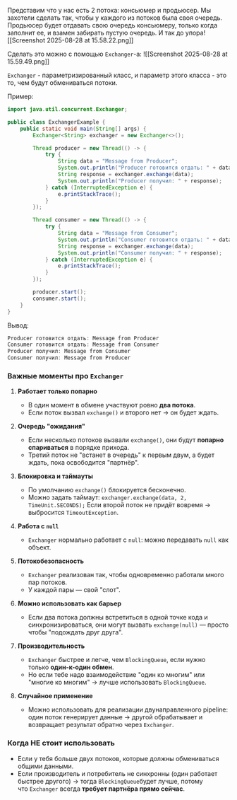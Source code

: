 Представим что у нас есть 2 потока: консьюмер и продьюсер. Мы захотели сделать так, чтобы у каждого из потоков была своя очередь. Продьюсер будет отдавать свою очередь консьюмеру, только когда заполнит ее, и взамен забирать пустую очередь. И так до упора![[Screenshot 2025-08-28 at 15.58.22.png]]

Сделать это можно с помощью `Exchanger`-a:
![[Screenshot 2025-08-28 at 15.59.49.png]]

`Exchanger` - параметризированный класс, и параметр этого класса - это то, чем будут обмениваться потоки.

Пример:
```java
import java.util.concurrent.Exchanger;

public class ExchangerExample {
    public static void main(String[] args) {
        Exchanger<String> exchanger = new Exchanger<>();

        Thread producer = new Thread(() -> {
            try {
                String data = "Message from Producer";
                System.out.println("Producer готовится отдать: " + data);
                String response = exchanger.exchange(data);
                System.out.println("Producer получил: " + response);
            } catch (InterruptedException e) {
                e.printStackTrace();
            }
        });

        Thread consumer = new Thread(() -> {
            try {
                String data = "Message from Consumer";
                System.out.println("Consumer готовится отдать: " + data);
                String response = exchanger.exchange(data);
                System.out.println("Consumer получил: " + response);
            } catch (InterruptedException e) {
                e.printStackTrace();
            }
        });

        producer.start();
        consumer.start();
    }
}
```

Вывод:
```java
Producer готовится отдать: Message from Producer
Consumer готовится отдать: Message from Consumer
Producer получил: Message from Consumer
Consumer получил: Message from Producer
```

### Важные моменты про `Exchanger`

1. **Работает только попарно**
    - В один момент в обмене участвуют ровно **два потока**.
    - Если поток вызвал `exchange()` и второго нет → он будет ждать.
    
2. **Очередь "ожидания"**
    - Если несколько потоков вызвали `exchange()`, они будут **попарно спариваться** в порядке прихода.
    - Третий поток не "встанет в очередь" к первым двум, а будет ждать, пока освободится "партнёр".
    
3. **Блокировка и таймауты**
    - По умолчанию `exchange()` блокируется бесконечно.
    - Можно задать таймаут:
        `exchanger.exchange(data, 2, TimeUnit.SECONDS);`
        Если второй поток не придёт вовремя → выбросится `TimeoutException`.
    
4. **Работа с `null`**
    - `Exchanger` нормально работает с `null`: можно передавать `null` как объект.
    
5. **Потокобезопасность**
    - `Exchanger` реализован так, чтобы одновременно работали много пар потоков.
    - У каждой пары — свой "слот".
    
6. **Можно использовать как барьер**
    - Если два потока должны встретиться в одной точке кода и синхронизироваться, они могут вызвать `exchange(null)` — просто чтобы "подождать друг друга".
    
7. **Производительность**
    - `Exchanger` быстрее и легче, чем `BlockingQueue`, если нужно только **один-к-один обмен**.
    - Но если тебе надо взаимодействие "один ко многим" или "многие ко многим" → лучше использовать `BlockingQueue`.
    
8. **Случайное применение**
    - Можно использовать для реализации двунаправленного pipeline:  
        один поток генерирует данные → другой обрабатывает и возвращает результат обратно через `Exchanger`.

### Когда НЕ стоит использовать

- Если у тебя больше двух потоков, которые должны обмениваться общими данными.
- Если производитель и потребитель не синхронны (один работает быстрее другого) → тогда `BlockingQueue`будет лучше, потому что `Exchanger` всегда **требует партнёра прямо сейчас**.